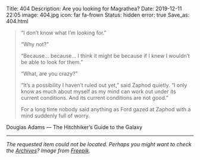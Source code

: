 Title: 404
Description: Are you looking for Magrathea?
Date: 2019-12-11 22:05
image: 404.jpg
icon: far fa-frown
Status: hidden
error: true
Save_as: 404.html


> “I don’t know what I’m looking for.”
>
> “Why not?”
>
> “Because… because… I think it might be because if I knew I wouldn’t be able to look for them.”
>
> “What, are you crazy?”
>
> “It’s a possibility I haven’t ruled out yet,” said Zaphod quietly. “I only know as much about myself as my mind can work out under its current conditions. And its current conditions are not good.”
>
> For a long time nobody said anything as Ford gazed at Zaphod with a mind suddenly full of worry.

Douglas Adams — The Hitchhiker’s Guide to the Galaxy

---
*The requested item could not be located. Perhaps you might want to check the [Archives](/archives.html)?*
*Image from [Freepik](https://www.freepik.com/free-vector/space-background-with-planets_1229807.htm).*
